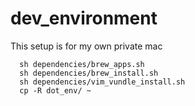 # dev_environment

This setup is for my own private mac

```shell
  sh dependencies/brew_apps.sh
  sh dependencies/brew_install.sh
  sh dependencies/vim_vundle_install.sh
  cp -R dot_env/ ~

```
